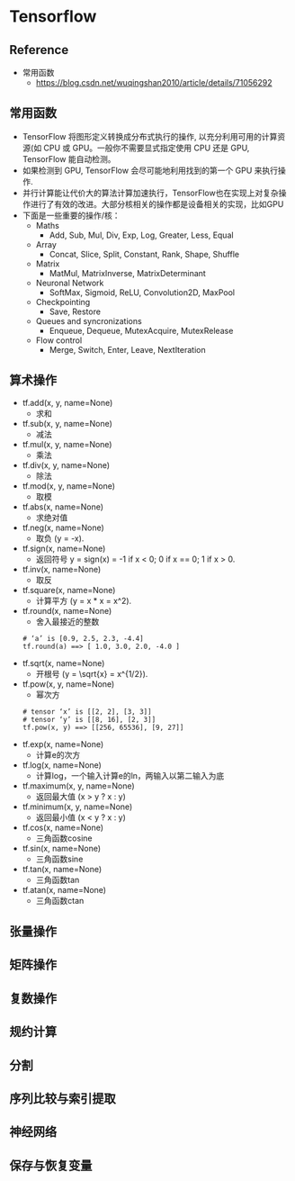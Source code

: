 # Tensorflow 
## Reference
+ 常用函数
	+ https://blog.csdn.net/wuqingshan2010/article/details/71056292

## 常用函数
+ TensorFlow 将图形定义转换成分布式执行的操作, 以充分利用可用的计算资源(如 CPU 或 GPU。一般你不需要显式指定使用 CPU 还是 GPU, TensorFlow 能自动检测。
+ 如果检测到 GPU, TensorFlow 会尽可能地利用找到的第一个 GPU 来执行操作.
+ 并行计算能让代价大的算法计算加速执行，TensorFlow也在实现上对复杂操作进行了有效的改进。大部分核相关的操作都是设备相关的实现，比如GPU
+ 下面是一些重要的操作/核：
	+ Maths
		+ Add, Sub, Mul, Div, Exp, Log, Greater, Less, Equal
	+ Array	
		+ Concat, Slice, Split, Constant, Rank, Shape, Shuffle
	+ Matrix
		+ MatMul, MatrixInverse, MatrixDeterminant
	+ Neuronal Network	
		+ SoftMax, Sigmoid, ReLU, Convolution2D, MaxPool
	+ Checkpointing	
		+ Save, Restore
	+ Queues and syncronizations
		+ Enqueue, Dequeue, MutexAcquire, MutexRelease
	+ Flow control	
		+ Merge, Switch, Enter, Leave, NextIteration

## 算术操作
+ tf.add(x, y, name=None)
	+ 求和
+ tf.sub(x, y, name=None)
	+ 减法
+ tf.mul(x, y, name=None)
	+ 乘法
+ tf.div(x, y, name=None)
	+ 除法
+ tf.mod(x, y, name=None)
	+ 取模
+ tf.abs(x, name=None)	
	+ 求绝对值
+ tf.neg(x, name=None)	
	+ 取负 (y = -x).
+ tf.sign(x, name=None)	
	+ 返回符号 y = sign(x) = -1 if x < 0; 0 if x == 0; 1 if x > 0.
+ tf.inv(x, name=None)	
	+ 取反
+ tf.square(x, name=None)	
	+ 计算平方 (y = x * x = x^2).
+ tf.round(x, name=None)
	+ 舍入最接近的整数
	```
	# ‘a’ is [0.9, 2.5, 2.3, -4.4]
	tf.round(a) ==> [ 1.0, 3.0, 2.0, -4.0 ]
	```
+ tf.sqrt(x, name=None)	
	+ 开根号 (y = \sqrt{x} = x^{1/2}).
+ tf.pow(x, y, name=None)
	+ 幂次方 
	```
	# tensor ‘x’ is [[2, 2], [3, 3]]
	# tensor ‘y’ is [[8, 16], [2, 3]]
	tf.pow(x, y) ==> [[256, 65536], [9, 27]]
	```
+ tf.exp(x, name=None)	
	+ 计算e的次方
+ tf.log(x, name=None)	
	+ 计算log，一个输入计算e的ln，两输入以第二输入为底
+ tf.maximum(x, y, name=None)	
	+ 返回最大值 (x > y ? x : y)
+ tf.minimum(x, y, name=None)	
	+ 返回最小值 (x < y ? x : y)
+ tf.cos(x, name=None)	
	+ 三角函数cosine
+ tf.sin(x, name=None)	
	+ 三角函数sine
+ tf.tan(x, name=None)	
	+ 三角函数tan
+ tf.atan(x, name=None)	
	+ 三角函数ctan

## 张量操作
## 矩阵操作
## 复数操作
## 规约计算
## 分割
## 序列比较与索引提取
## 神经网络
## 保存与恢复变量

